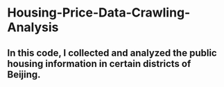 # Housing-Price-Data-Crawling-Analysis
## In this code, I collected and analyzed the public housing information in certain districts of Beijing.
